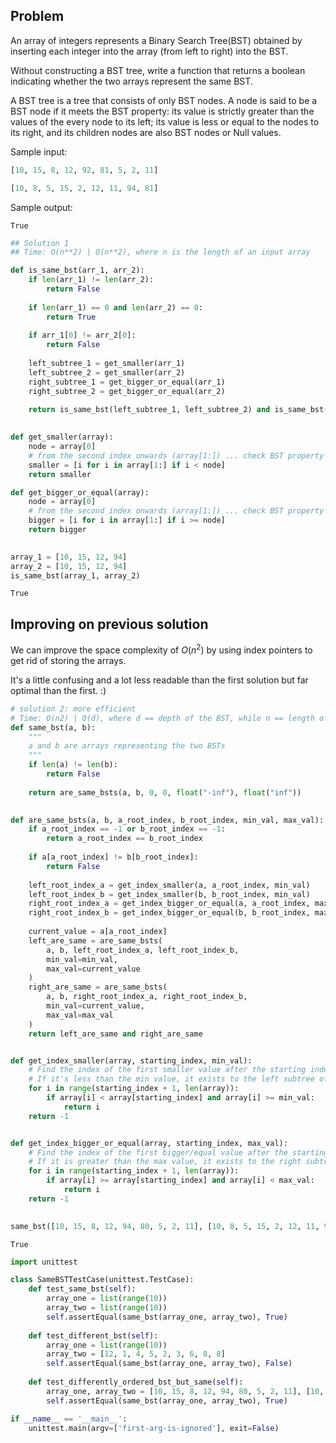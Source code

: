 ## Problem
An array of integers represents a Binary Search Tree(BST) obtained by inserting each integer into the array (from left to right) into the BST. 

Without constructing a BST tree, write a function that returns a boolean indicating whether the two arrays represent the same BST.

A BST tree is a tree that consists of only BST nodes. A node is said to be a BST node if it meets the BST property: its value is strictly greater than the values of the every node to its left; its value is less or equal to the nodes to its right, and its children nodes are also BST nodes or Null values.

Sample input: 
```python
[10, 15, 8, 12, 92, 81, 5, 2, 11]

[10, 8, 5, 15, 2, 12, 11, 94, 81]
```

Sample output: 
```
True
```


```python
## Solution 1
## Time: O(n**2) | O(n**2), where n is the length of an input array

def is_same_bst(arr_1, arr_2):
    if len(arr_1) != len(arr_2):
        return False
    
    if len(arr_1) == 0 and len(arr_2) == 0:
        return True
    
    if arr_1[0] != arr_2[0]:
        return False
    
    left_subtree_1 = get_smaller(arr_1)
    left_subtree_2 = get_smaller(arr_2)
    right_subtree_1 = get_bigger_or_equal(arr_1)
    right_subtree_2 = get_bigger_or_equal(arr_2)
    
    return is_same_bst(left_subtree_1, left_subtree_2) and is_same_bst(right_subtree_1, right_subtree_2)
    

def get_smaller(array):
    node = array[0]
    # from the second index onwards (array[1:]) ... check BST property against array[0]
    smaller = [i for i in array[1:] if i < node]
    return smaller

def get_bigger_or_equal(array):
    node = array[0]
    # from the second index onwards (array[1:]) ... check BST property against array[0]
    bigger = [i for i in array[1:] if i >= node]
    return bigger
    
```


```python
array_1 = [10, 15, 12, 94]
array_2 = [10, 15, 12, 94]
is_same_bst(array_1, array_2)
```




    True



## Improving on previous solution
We can improve the space complexity of $O(n^{2})$ by using index pointers to get rid of storing the arrays.

It's a little confusing and a lot less readable than the first solution but far optimal than the first. :)


```python
# solution 2: more efficient
# Time: O(n2) | O(d), where d == depth of the BST, while n == length of each input array
def same_bst(a, b):
    """
    a and b are arrays representing the two BSTs
    """
    if len(a) != len(b):
        return False
    
    return are_same_bsts(a, b, 0, 0, float("-inf"), float("inf"))
 

def are_same_bsts(a, b, a_root_index, b_root_index, min_val, max_val):
    if a_root_index == -1 or b_root_index == -1:
        return a_root_index == b_root_index
    
    if a[a_root_index] != b[b_root_index]:
        return False
    
    left_root_index_a = get_index_smaller(a, a_root_index, min_val)
    left_root_index_b = get_index_smaller(b, b_root_index, min_val)
    right_root_index_a = get_index_bigger_or_equal(a, a_root_index, max_val)
    right_root_index_b = get_index_bigger_or_equal(b, b_root_index, max_val)
    
    current_value = a[a_root_index]
    left_are_same = are_same_bsts(
        a, b, left_root_index_a, left_root_index_b, 
        min_val=min_val, 
        max_val=current_value
    )
    right_are_same = are_same_bsts(
        a, b, right_root_index_a, right_root_index_b, 
        min_val=current_value, 
        max_val=max_val
    )
    return left_are_same and right_are_same


def get_index_smaller(array, starting_index, min_val):
    # Find the index of the first smaller value after the starting index.
    # If it's less than the min value, it exists to the left subtree of the parent node
    for i in range(starting_index + 1, len(array)):
        if array[i] < array[starting_index] and array[i] >= min_val:
            return i
    return -1


def get_index_bigger_or_equal(array, starting_index, max_val):
    # Find the index of the first bigger/equal value after the starting index. 
    # If it is greater than the max value, it exists to the right subtree of the parent node.
    for i in range(starting_index + 1, len(array)):
        if array[i] >= array[starting_index] and array[i] < max_val:
            return i
    return -1
    
```


```python
same_bst([10, 15, 8, 12, 94, 80, 5, 2, 11], [10, 8, 5, 15, 2, 12, 11, 94, 80])
```




    True




```python
import unittest

class SameBSTTestCase(unittest.TestCase): 
    def test_same_bst(self):
        array_one = list(range(10))
        array_two = list(range(10))
        self.assertEqual(same_bst(array_one, array_two), True)
    
    def test_different_bst(self):
        array_one = list(range(10))
        array_two = [12, 1, 4, 5, 2, 3, 6, 8, 8]
        self.assertEqual(same_bst(array_one, array_two), False)
        
    def test_differently_ordered_bst_but_same(self):
        array_one, array_two = [10, 15, 8, 12, 94, 80, 5, 2, 11], [10, 8, 5, 15, 2, 12, 11, 94, 80]
        self.assertEqual(same_bst(array_one, array_two), True)

if __name__ == '__main__':
    unittest.main(argv=['first-arg-is-ignored'], exit=False)
```
